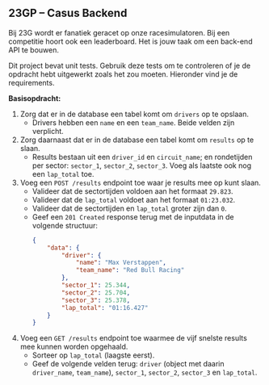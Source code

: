 ## 23GP – Casus Backend

Bij 23G wordt er fanatiek geracet op onze racesimulatoren. Bij een competitie
hoort ook een leaderboard. Het is jouw taak om een back-end API te bouwen.

Dit project bevat unit tests. Gebruik deze tests om te controleren of je de
opdracht hebt uitgewerkt zoals het zou moeten. Hieronder vind je de
requirements.

**Basisopdracht:**

1. Zorg dat er in de database een tabel komt om `drivers` op te opslaan.
    * Drivers hebben een `name` en een `team_name`. Beide velden zijn verplicht.
2. Zorg daarnaast dat er in de database een tabel komt om `results` op te slaan.
    * Results bestaan uit een `driver_id` en `circuit_name`; en rondetijden per
      sector: `sector_1`, `sector_2`, `sector_3`. Voeg als laatste ook nog een
      `lap_total` toe.
3. Voeg een `POST /results` endpoint toe waar je results mee op kunt slaan.
    * Valideer dat de sectortijden voldoen aan het formaat `29.823`.
    * Valideer dat de `lap_total` voldoet aan het formaat `01:23.032`.
    * Valideer dat de sectortijden en `lap_total` groter zijn dan `0`.
    * Geef een `201 Created` response terug met de inputdata in de volgende
      structuur:
      ```json
      {
          "data": {
              "driver": {
                  "name": "Max Verstappen",
                  "team_name": "Red Bull Racing"
              },
              "sector_1": 25.344,
              "sector_2": 25.704,
              "sector_3": 25.378,
              "lap_total": "01:16.427"
          }
      }
      ```
4. Voeg een `GET /results` endpoint toe waarmee de vijf snelste results mee kunnen
   worden opgehaald.
    * Sorteer op `lap_total` (laagste eerst).
    * Geef de volgende velden terug: `driver` (object met daarin `driver_name`,
      `team_name`), `sector_1`, `sector_2`, `sector_3` en `lap_total`.
